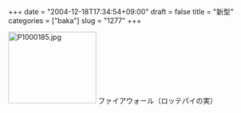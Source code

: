 +++
date = "2004-12-18T17:34:54+09:00"
draft = false
title = "新型"
categories = ["baka"]
slug = "1277"
+++

<img src="http://ieiriblog.jugem.cc/?image=4088" class="pict" width="176" height="144" alt="P1000185.jpg" />
ファイアウォール（ロッテパイの実）
